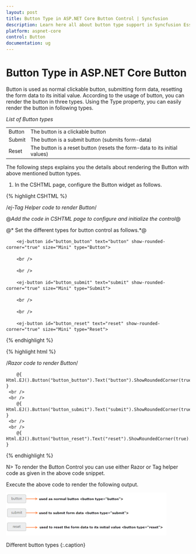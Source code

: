 ```yaml
---
layout: post
title: Button Type in ASP.NET Core Button Control | Syncfusion
description: Learn here all about button type support in Syncfusion Essential ASP.NET Core Button control, its elements, and more.
platform: aspnet-core
control: Button
documentation: ug
---
```


# Button Type in ASP.NET Core Button

Button is used as normal clickable button, submitting form data, resetting the form data to its initial value. According to the usage of button, you can render the button in three types. Using the Type property, you can easily render the button in following types.

_List of Button types_

<table>
<tr>
<td>
Button</td><td>
The button is a clickable button </td></tr>
<tr>
<td>
Submit</td><td>
The button is a submit button (submits form-data) </td></tr>
<tr>
<td>
Reset</td><td>
The button is a reset button (resets the form-data to its initial values)</td></tr>
</table>


The following steps explains you the details about rendering the Button with above mentioned button types.

1. In the CSHTML page, configure the Button widget as follows.

{% highlight CSHTML %}

/*ej-Tag Helper code to render Button*/

@*Add the code in CSHTML page to configure and initialize the control*@


@* Set the different types for button control as follows.*@

<div class="control">

        <ej-button id="button_button" text="button" show-rounded-corner="true" size="Mini" type="Button">

        <br />

        <br />

        <ej-button id="button_submit" text="submit" show-rounded-corner="true" size="Mini" type="Submit">

        <br />

        <br />

        <ej-button id="button_reset" text="reset" show-rounded-corner="true" size="Mini" type="Reset">
</div>

{% endhighlight  %}

{% highlight html %}

/*Razor code to render Button*/

<div class="control">

        @{ Html.EJ().Button("button_button").Text("button").ShowRoundedCorner(true).Size(ButtonSize.Mini).Type(ButtonType.Submit).Render(); }
     <br />
     <br />
        @{ Html.EJ().Button("button_submit").Text("submit").ShowRoundedCorner(true).Size(ButtonSize.Mini).Type(ButtonType.Submit).Render(); }
     <br />
     <br />
        @{ Html.EJ().Button("button_reset").Text("reset").ShowRoundedCorner(true).Size(ButtonSize.Mini).Type(ButtonType.Reset).Render(); }

</div>


{% endhighlight %}

N> To render the Button Control you can use either Razor or Tag helper code as given in the above code snippet.

Execute the above code to render the following output.

![Button Type in ASP.NET Core Button.](button-type_images/aspnet-core-button-type.png)

Different button types
{:.caption}

